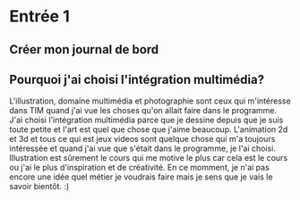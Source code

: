 # Entrée 1
## Créer mon journal de bord
## Pourquoi j'ai choisi l'intégration multimédia?

L'illustration, domaine multimédia et photographie sont ceux qui m'intéresse dans TIM quand j'ai vue les choses qu'on allait faire dans le programme. J'ai choisi l'intégration multimédia parce que je dessine depuis que je suis toute petite et l'art est quel que chose que j'aime beaucoup. L'animation 2d et 3d et tous ce qui est jeux videos sont quelque chose qui m'a toujours intéressée et quand j'ai vue que s'était dans le programme, je l'ai choisi. Illustration est sûrement le cours qui me motive le plus car cela est le cours ou j'ai le plus d'inspiration et de créativité. En ce momment, je n'ai pas encore une idée quel métier je voudrais faire mais je sens que je vais le savoir bientôt. :)



